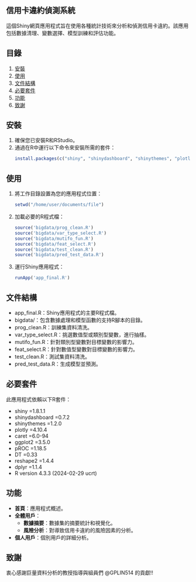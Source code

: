 ## 信用卡違約偵測系統

這個Shiny網頁應用程式旨在使用各種統計技術來分析和偵測信用卡違約。該應用包括數據清理、變數選擇、模型訓練和評估功能。

## 目錄

1. [安裝](#安裝)
2. [使用](#使用)
3. [文件結構](#文件結構)
4. [必要套件](#必要套件)
5. [功能](#功能)
6. [致謝](#致謝)

## 安裝

1. 確保您已安裝R和RStudio。
2. 通過在R中運行以下命令來安裝所需的套件：
    ```R
    install.packages(c("shiny", "shinydashboard", "shinythemes", "plotly", "caret", "ggplot2", "pROC", "DT", "reshape2", "dplyr"))
    ```

## 使用

1. 將工作目錄設置為您的應用程式位置：
    ```R
    setwd("/home/user/documents/file")
    ```
2. 加載必要的R程式檔：
    ```R
    source('bigdata/prog_clean.R')
    source('bigdata/var_type_select.R')
    source('bigdata/mutifo_fun.R')
    source('bigdata/feat_select.R')
    source('bigdata/test_clean.R')
    source('bigdata/pred_test_data.R')
    ```
3. 運行Shiny應用程式：
    ```R
    runApp('app_final.R')
    ```

## 文件結構

- app_final.R：Shiny應用程式的主要R程式檔。
- bigdata/：包含數據處理和模型函數的支持R腳本的目錄。
- prog_clean.R：訓練集資料清洗。
- var_type_select.R：挑選數值型或類別型變數，進行抽樣。
- mutifo_fun.R：針對類別型變數對目標變數的影響力。
- feat_select.R：針對數值型變數對目標變數的影響力。
- test_clean.R：測試集資料清洗。
- pred_test_data.R：生成模型並預測。

## 必要套件

此應用程式依賴以下R套件：
- shiny =1.8.1.1
- shinydashboard =0.7.2
- shinythemes =1.2.0
- plotly =4.10.4
- caret =6.0-94
- ggplot2 =3.5.0
- pROC =1.18.5
- DT =0.33
- reshape2 =1.4.4
- dplyr =1.1.4
- R version 4.3.3 (2024-02-29 ucrt)


## 功能

- **首頁**：應用程式概述。
- **全體用戶**：
  - **數據摘要**：數據集的摘要統計和視覺化。
  - **風險分析**：對導致信用卡違約的風險因素的分析。
- **個人用戶**：個別用戶的詳細分析。

## 致謝

衷心感謝巨量資料分析的教授指導與組員們 @GPLIN514 的貢獻!!
